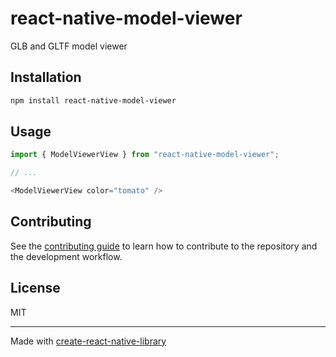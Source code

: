 # react-native-model-viewer

GLB and GLTF model viewer

## Installation

```sh
npm install react-native-model-viewer
```

## Usage

```js
import { ModelViewerView } from "react-native-model-viewer";

// ...

<ModelViewerView color="tomato" />
```

## Contributing

See the [contributing guide](CONTRIBUTING.md) to learn how to contribute to the repository and the development workflow.

## License

MIT

---

Made with [create-react-native-library](https://github.com/callstack/react-native-builder-bob)
